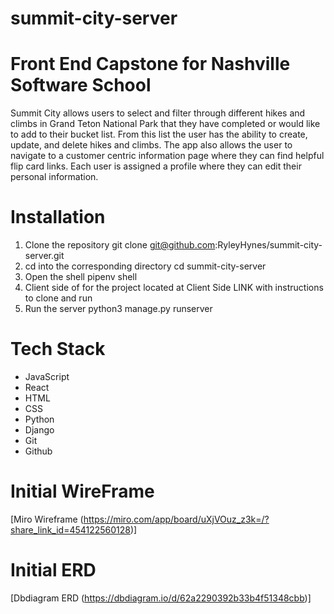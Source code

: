# summit-city-server

# Front End Capstone for Nashville Software School

Summit City allows users to select and filter through different hikes and climbs in Grand Teton National Park that they have completed or would like to add to their bucket list. From this list the user has the ability to create, update, and delete hikes and climbs. The app also allows the user to navigate to a customer centric information page where they can find helpful flip card links. Each user is assigned a profile where they can edit their personal information.

# Installation

1. Clone the repository git clone git@github.com:RyleyHynes/summit-city-server.git
2. cd into the corresponding directory cd summit-city-server
3. Open the shell pipenv shell
4. Client side of for the project located at Client Side LINK with instructions to clone and run
5. Run the server python3 manage.py runserver

# Tech Stack 

* JavaScript
* React
* HTML
* CSS
* Python
* Django
* Git
* Github

# Initial WireFrame
[Miro Wireframe (https://miro.com/app/board/uXjVOuz_z3k=/?share_link_id=454122560128)] 

# Initial ERD
[Dbdiagram ERD (https://dbdiagram.io/d/62a2290392b33b4f51348cbb)] 
